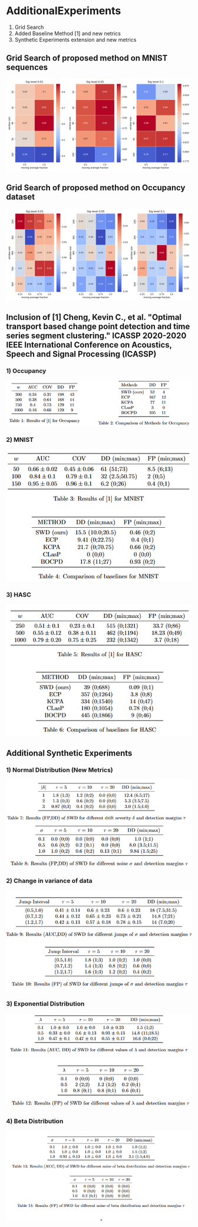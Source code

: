 # AdditionalExperiments

1) Grid Search
2) Added Baseline Method [1] and new netrics
3) Synthetic Experiments extension and new metrics

## Grid Search of proposed method on MNIST sequences
![Some title here](GS-MNIST.png)

## Grid Search of proposed method on Occupancy dataset
![Some title here](GS-Occupnacy.png)

## Inclusion of [1] Cheng, Kevin C., et al. "Optimal transport based change point detection and time series segment clustering." ICASSP 2020-2020 IEEE International Conference on Acoustics, Speech and Signal Processing (ICASSP)

### 1) Occupancy
![Results Occupancy](TablesOcc.png)
### 2) MNIST
![Results MNIST](TableMNIST.png)
### 3) HASC 
![Results HASC](TableHASC.png)

## Additional Synthetic Experiments

### 1) Normal Distribution (New Metrics)
![Results1](NormalSyn1.png)
![Results1](NormalSyn2.png)

### 2) Change in variance of data
![Results1](Var1Syn.png)
![Results1](Var2Syn.png)

### 3) Exponential Distribution
![Results3](Exp1Syn.png)
![Results3](Exp2Syn.png)

### 4) Beta Distribution
![Results3](BetaSyn.png)

